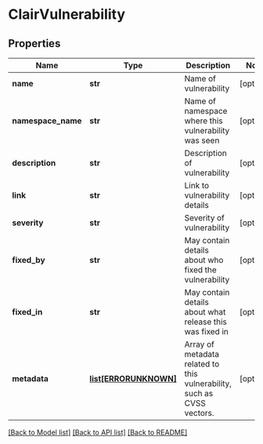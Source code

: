 # ClairVulnerability

## Properties
Name | Type | Description | Notes
------------ | ------------- | ------------- | -------------
**name** | **str** | Name of vulnerability | [optional] 
**namespace_name** | **str** | Name of namespace where this vulnerability was seen | [optional] 
**description** | **str** | Description of vulnerability | [optional] 
**link** | **str** | Link to vulnerability details | [optional] 
**severity** | **str** | Severity of vulnerability | [optional] 
**fixed_by** | **str** | May contain details about who fixed the vulnerability | [optional] 
**fixed_in** | **str** | May contain details about what release this was fixed in | [optional] 
**metadata** | [**list[ERRORUNKNOWN]**](.md) | Array of metadata related to this vulnerability, such as CVSS vectors. | [optional] 

[[Back to Model list]](../README.md#documentation-for-models) [[Back to API list]](../README.md#documentation-for-api-endpoints) [[Back to README]](../README.md)


